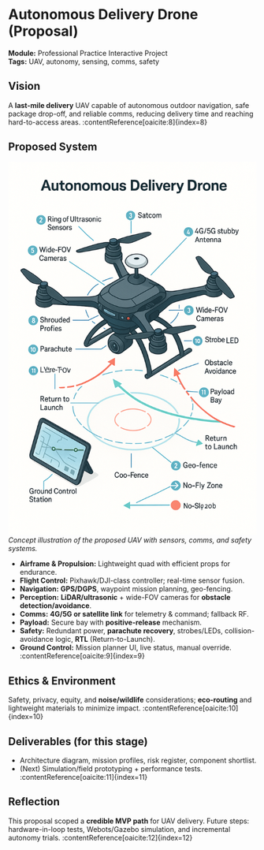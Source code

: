 # Autonomous Delivery Drone (Proposal)

**Module:** Professional Practice Interactive Project  
**Tags:** UAV, autonomy, sensing, comms, safety

## Vision
A **last-mile delivery** UAV capable of autonomous outdoor navigation, safe package drop-off, and reliable comms, reducing delivery time and reaching hard-to-access areas. :contentReference[oaicite:8]{index=8}

## Proposed System
![Autonomous Delivery Drone Concept](../assets/images/autonomous-delivery-drone-concept.png)
*Concept illustration of the proposed UAV with sensors, comms, and safety systems.*
- **Airframe & Propulsion:** Lightweight quad with efficient props for endurance.
- **Flight Control:** Pixhawk/DJI-class controller; real-time sensor fusion.
- **Navigation:** **GPS/DGPS**, waypoint mission planning, geo-fencing.
- **Perception:** **LiDAR/ultrasonic** + wide-FOV cameras for **obstacle detection/avoidance**.
- **Comms:** **4G/5G or satellite link** for telemetry & command; fallback RF.
- **Payload:** Secure bay with **positive-release** mechanism.
- **Safety:** Redundant power, **parachute recovery**, strobes/LEDs, collision-avoidance logic, **RTL** (Return-to-Launch).
- **Ground Control:** Mission planner UI, live status, manual override. :contentReference[oaicite:9]{index=9}

## Ethics & Environment
Safety, privacy, equity, and **noise/wildlife** considerations; **eco-routing** and lightweight materials to minimize impact. :contentReference[oaicite:10]{index=10}

## Deliverables (for this stage)
- Architecture diagram, mission profiles, risk register, component shortlist.
- (Next) Simulation/field prototyping + performance tests. :contentReference[oaicite:11]{index=11}

## Reflection
This proposal scoped a **credible MVP path** for UAV delivery. Future steps: hardware-in-loop tests, Webots/Gazebo simulation, and incremental autonomy trials. :contentReference[oaicite:12]{index=12}
